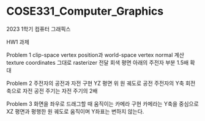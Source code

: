 # COSE331_Computer_Graphics
2023 1학기 컴퓨터 그래픽스

HW1 과제

Problem 1
clip-space vertex position과 world-space vertex normal 계산
texture coordinates 그대로 rasterizer 전달
회색 평면 아래의 주전자 부분 1.5배 확대

Problem 2
주전자의 공전과 자전 구현
YZ 평면 위 원 궤도로 공전
주전자의 Y축 회전축으로 자전
공전 주기는 자전 주기의 2배

Problem 3
화면을 좌우로 드래그할 때 움직이는 카메라 구현
카메라는 Y축을 중심으로 XZ 평면과 평행한 원 궤도로 움직이며 Y좌표는 변하지 않는다.
